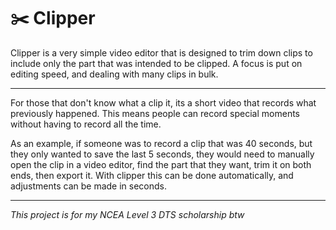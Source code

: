 # ✂️ Clipper
Clipper is a very simple video editor that is designed to trim down clips to include only the part that was intended to be clipped. A focus is put on editing speed, and dealing with many clips in bulk.

---

For those that don't know what a clip it, its a short video that records what previously happened. This means people can record special moments without having to record all the time.

As an example, if someone was to record a clip that was 40 seconds, but they only wanted to save the last 5 seconds, they would need to manually open the clip in a video editor, find the part that they want, trim it on both ends, then export it. With clipper this can be done automatically, and adjustments can be made in seconds.

---


*This project is for my NCEA Level 3 DTS scholarship btw*
